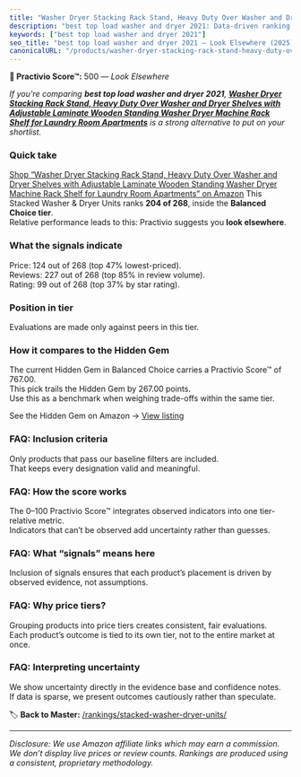 ```yaml
---
title: "Washer Dryer Stacking Rack Stand, Heavy Duty Over Washer and Dryer Shelves with Adjustable Laminate Wooden Standing Washer Dryer Machine Rack Shelf for Laundry Room Apartments"
description: "best top load washer and dryer 2021: Data-driven ranking using the Practivio Score™. Positioned by quality, value, demand, findability, momentum."
keywords: ["best top load washer and dryer 2021"]
seo_title: "best top load washer and dryer 2021 — Look Elsewhere (2025)"
canonicalURL: "/products/washer-dryer-stacking-rack-stand-heavy-duty-over-washer-and-dryer-shelves-with-adjustable-laminate-wooden-standing-washer-dryer-machine-rack-shelf-for-laundry-room-apartments-B0DP9LY6H6/"
---
```


**🚫 Practivio Score™:** 500 — _Look Elsewhere_


*If you're comparing **best top load washer and dryer 2021**, **[Washer Dryer Stacking Rack Stand, Heavy Duty Over Washer and Dryer Shelves with Adjustable Laminate Wooden Standing Washer Dryer Machine Rack Shelf for Laundry Room Apartments](https://www.amazon.com/dp/B0DP9LY6H6?tag=practivio-20)** is a strong alternative to put on your shortlist.*
### Quick take
[Shop “Washer Dryer Stacking Rack Stand, Heavy Duty Over Washer and Dryer Shelves with Adjustable Laminate Wooden Standing Washer Dryer Machine Rack Shelf for Laundry Room Apartments” on Amazon](https://www.amazon.com/dp/B0DP9LY6H6?tag=practivio-20)
This Stacked Washer & Dryer Units ranks **204 of 268**, inside the **Balanced Choice tier**.  
Relative performance leads to this: Practivio suggests you **look elsewhere**.

### What the signals indicate
Price: 124 out of 268 (top 47% lowest-priced).  
Reviews: 227 out of 268 (top 85% in review volume).  
Rating: 99 out of 268 (top 37% by star rating).  

### Position in tier
Evaluations are made only against peers in this tier.

### How it compares to the Hidden Gem
The current Hidden Gem in Balanced Choice carries a Practivio Score™ of 767.00.  
This pick trails the Hidden Gem by 267.00 points.  
Use this as a benchmark when weighing trade-offs within the same tier.  

See the Hidden Gem on Amazon → [View listing](https://www.amazon.com/dp/B09YLKMHLH?tag=practivio-20)

### FAQ: Inclusion criteria
Only products that pass our baseline filters are included.  
That keeps every designation valid and meaningful.

### FAQ: How the score works
The 0–100 Practivio Score™ integrates observed indicators into one tier-relative metric.  
Indicators that can’t be observed add uncertainty rather than guesses.

### FAQ: What “signals” means here
Inclusion of signals ensures that each product’s placement is driven by observed evidence, not assumptions.

### FAQ: Why price tiers?
Grouping products into price tiers creates consistent, fair evaluations.  
Each product’s outcome is tied to its own tier, not to the entire market at once.

### FAQ: Interpreting uncertainty
We show uncertainty directly in the evidence base and confidence notes.  
If data is sparse, we present outcomes cautiously rather than speculate.


🏷️ **Back to Master:** [/rankings/stacked-washer-dryer-units/](/rankings/stacked-washer-dryer-units/)

---
_Disclosure: We use Amazon affiliate links which may earn a commission. We don’t display live prices or review counts. Rankings are produced using a consistent, proprietary methodology._
